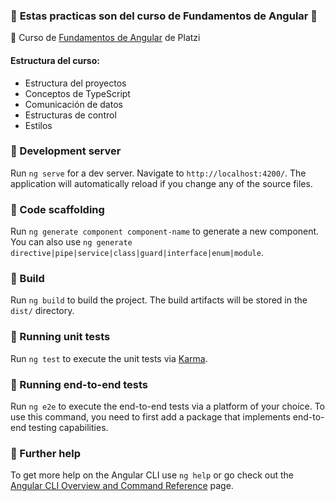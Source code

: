 ### 🌟 **Estas practicas son del curso de Fundamentos de Angular** 💚

🔔 Curso de [Fundamentos de Angular](https://platzi.com/cursos/angular/) de Platzi

#### Estructura del curso:
- Estructura del proyectos
- Conceptos de TypeScript
- Comunicación de datos
- Estructuras de control
- Estilos
### 🔔 Development server

Run `ng serve` for a dev server. Navigate to `http://localhost:4200/`. The application will automatically reload if you change any of the source files.

### 🔔 Code scaffolding

Run `ng generate component component-name` to generate a new component. You can also use `ng generate directive|pipe|service|class|guard|interface|enum|module`.

### 🔔 Build

Run `ng build` to build the project. The build artifacts will be stored in the `dist/` directory.

### 🔔 Running unit tests

Run `ng test` to execute the unit tests via [Karma](https://karma-runner.github.io).

### 🔔 Running end-to-end tests

Run `ng e2e` to execute the end-to-end tests via a platform of your choice. To use this command, you need to first add a package that implements end-to-end testing capabilities.

### 🔔 Further help

To get more help on the Angular CLI use `ng help` or go check out the [Angular CLI Overview and Command Reference](https://angular.io/cli) page.
